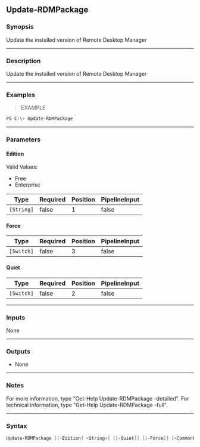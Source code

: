 Update-RDMPackage
-----------------

### Synopsis
Update the installed version of Remote Desktop Manager

---

### Description

Update the installed version of Remote Desktop Manager

---

### Examples
> EXAMPLE

```PowerShell
PS C:\> Update-RDMPackage
```

---

### Parameters
#### **Edition**

Valid Values:

* Free
* Enterprise

|Type      |Required|Position|PipelineInput|
|----------|--------|--------|-------------|
|`[String]`|false   |1       |false        |

#### **Force**

|Type      |Required|Position|PipelineInput|
|----------|--------|--------|-------------|
|`[Switch]`|false   |3       |false        |

#### **Quiet**

|Type      |Required|Position|PipelineInput|
|----------|--------|--------|-------------|
|`[Switch]`|false   |2       |false        |

---

### Inputs
None

---

### Outputs
* None

---

### Notes
For more information, type "Get-Help Update-RDMPackage -detailed". For technical information, type "Get-Help Update-RDMPackage -full".

---

### Syntax
```PowerShell
Update-RDMPackage [[-Edition] <String>] [[-Quiet]] [[-Force]] [<CommonParameters>]
```
